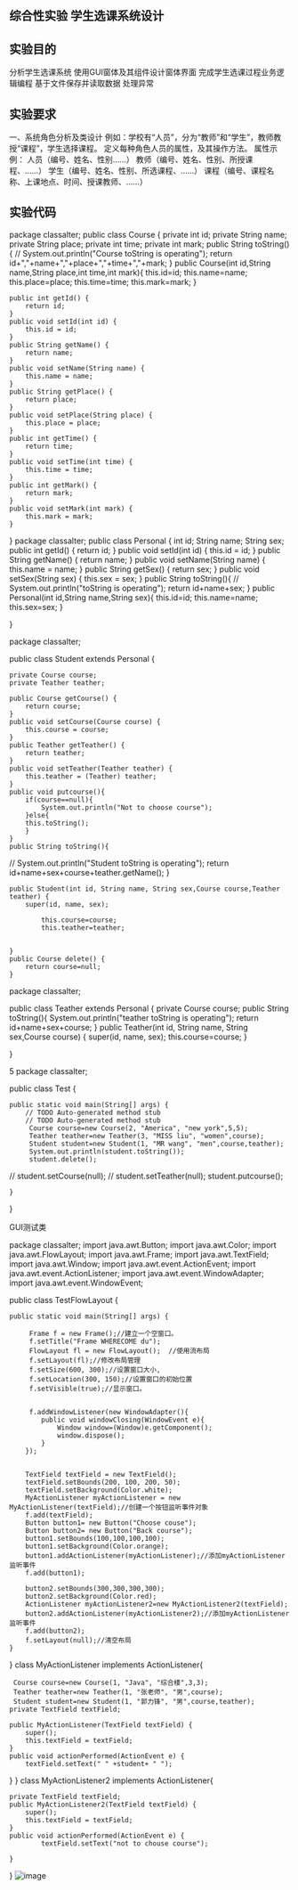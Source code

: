 ## 综合性实验  学生选课系统设计

## 实验目的
分析学生选课系统
使用GUI窗体及其组件设计窗体界面
完成学生选课过程业务逻辑编程
基于文件保存并读取数据
处理异常
## 实验要求
一、系统角色分析及类设计
例如：学校有“人员”，分为“教师”和“学生”，教师教授“课程”，学生选择课程。
定义每种角色人员的属性，及其操作方法。
属性示例：	人员（编号、姓名、性别……）
教师（编号、姓名、性别、所授课程、……）
			学生（编号、姓名、性别、所选课程、……）
			课程（编号、课程名称、上课地点、时间、授课教师、……）
## 实验代码
package classalter;
public class Course {
	private int id;
	private String name;
	private String place;
	private int time;
	private int mark;
	public String toString(){
//		System.out.println("Course toString is operating");
		return id+","+name+","+place+","+time+","+mark;
	}
	public Course(int id,String name,String place,int time,int mark){
		this.id=id;
		this.name=name;
		this.place=place;
		this.time=time;
		this.mark=mark;
	}
	
	
	public int getId() {
		return id;
	}
	public void setId(int id) {
		this.id = id;
	}
	public String getName() {
		return name;
	}
	public void setName(String name) {
		this.name = name;
	}
	public String getPlace() {
		return place;
	}
	public void setPlace(String place) {
		this.place = place;
	}
	public int getTime() {
		return time;
	}
	public void setTime(int time) {
		this.time = time;
	}
	public int getMark() {
		return mark;
	}
	public void setMark(int mark) {
		this.mark = mark;
	}
}
package classalter;
public class Personal {
	int id;
	String name;
	String sex;
	public int getId() {
		return id;
	}
	public void setId(int id) {
		this.id = id;
	}
	public String getName() {
		return name;
	}
	public void setName(String name) {
		this.name = name;
	}
	public String getSex() {
		return sex;
	}
	public void setSex(String sex) {
		this.sex = sex;
	}
	public String toString(){
//		System.out.println("toString is operating");
		return id+name+sex;
	}
	public Personal(int id,String name,String sex){
		this.id=id;
		this.name=name;
		this.sex=sex;
	}

}


package classalter;

public class Student extends Personal {


	private Course course;
	private Teather teather;
	
	public Course getCourse() {
		return course;
	}
	public void setCourse(Course course) {
		this.course = course;
	}
	public Teather getTeather() {
		return teather;
	}
	public void setTeather(Teather teather) {
		this.teather = (Teather) teather;
	}
	public void putcourse(){
		if(course==null){
			System.out.println("Not to choose course");
		}else{
		this.toString();
		}
	}
	public String toString(){
	
//		System.out.println("Student toString is operating");
		return id+name+sex+course+teather.getName();
	}
		
	
	public Student(int id, String name, String sex,Course course,Teather teather) {
		super(id, name, sex);
		
			this.course=course;
			this.teather=teather;
		
	
	}
	public Course delete() {
		return course=null;
	}


package classalter;

public class Teather extends Personal {
	private Course course;
	public String toString(){
		System.out.println("teather toString is operating");
		return id+name+sex+course;
	}
	public Teather(int id, String name, String sex,Course course) {
		super(id, name, sex);
		this.course=course;
	}

}


5
package classalter;

public class Test {

	public static void main(String[] args) {
		// TODO Auto-generated method stub
		// TODO Auto-generated method stub
		 Course course=new Course(2, "America", "new york",5,5);
		 Teather teather=new Teather(3, "MISS liu", "women",course);
		 Student student=new Student(1, "MR wang", "men",course,teather);
		 System.out.println(student.toString());
		 student.delete();
//		 student.setCourse(null);
//		 student.setTeather(null);
		 student.putcourse();
		 
	}
	

}

GUI测试类


package classalter;
import java.awt.Button;
import java.awt.Color;
import java.awt.FlowLayout;
import java.awt.Frame;
import java.awt.TextField;
import java.awt.Window;
import java.awt.event.ActionEvent;
import java.awt.event.ActionListener;
import java.awt.event.WindowAdapter;
import java.awt.event.WindowEvent;


public class TestFlowLayout {

    public static void main(String[] args) {

    	 Frame f = new Frame();//建立一个空窗口。
    	 f.setTitle("Frame WHERECOME du");
    	 FlowLayout fl = new FlowLayout();  //使用流布局
         f.setLayout(fl);//修改布局管理
         f.setSize(600, 300);//设置窗口大小,
         f.setLocation(300, 150);//设置窗口的初始位置
         f.setVisible(true);//显示窗口。
    	 

         f.addWindowListener(new WindowAdapter(){
 			public void windowClosing(WindowEvent e){
 				Window window=(Window)e.getComponent();
 				window.dispose();
 			}
 		});


 		TextField textField = new TextField();
 		textField.setBounds(200, 100, 200, 50);
 		textField.setBackground(Color.white);
 		MyActionListener myActionListener = new MyActionListener(textField);//创建一个按钮监听事件对象
 		f.add(textField);
 		Button button1= new Button("Choose couse");
 		Button button2= new Button("Back course");
 		button1.setBounds(100,100,100,100);
 		button1.setBackground(Color.orange);
 		button1.addActionListener(myActionListener);//添加myActionListener监听事件
 		f.add(button1);

 		button2.setBounds(300,300,300,300);
 		button2.setBackground(Color.red);
 		ActionListener myActionListener2=new MyActionListener2(textField);
		button2.addActionListener(myActionListener2);//添加myActionListener监听事件
 		f.add(button2);
        f.setLayout(null);//清空布局
    }
    	
}
class MyActionListener implements ActionListener{
	
	 Course course=new Course(1, "Java", "综合楼",3,3);
	 Teather teather=new Teather(1, "张老师", "男",course);
	 Student student=new Student(1, "郭力锋", "男",course,teather);
	private TextField textField;
 
	public MyActionListener(TextField textField) {
		super();
		this.textField = textField;
	}
	public void actionPerformed(ActionEvent e) {
		textField.setText(" " +student+ " ");
}
}
class MyActionListener2 implements ActionListener{
	
	private TextField textField;
	public MyActionListener2(TextField textField) {
		super();
		this.textField = textField;
	}
	public void actionPerformed(ActionEvent e) {
			textField.setText("not to chouse course");
	
	}
	
}
![image](https://github.com/agiaoguolifeng/JAVA/blob/master/1.PNG)
